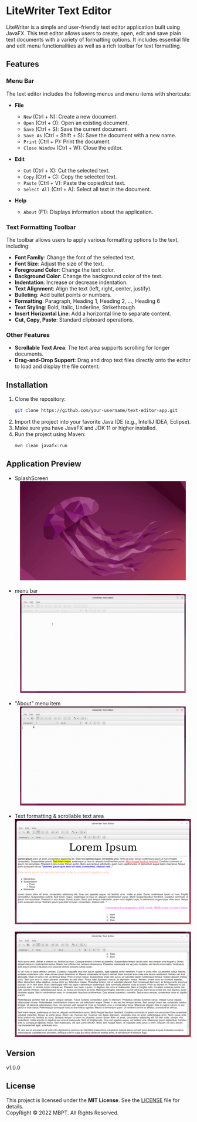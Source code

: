 # LiteWriter Text Editor

LiteWriter is a simple and user-friendly text editor application built using JavaFX. This text editor allows users to create, open, edit and save plain text documents with a variety of formatting options. It includes essential file and edit menu functionalities as well as a rich toolbar for text formatting.

## Features

### Menu Bar
The text editor includes the following menus and menu items with shortcuts:
- **File**
  - `New` (Ctrl + N): Create a new document.
  - `Open` (Ctrl + O): Open an existing document.
  - `Save` (Ctrl + S): Save the current document.
  - `Save As` (Ctrl + Shift + S): Save the document with a new name.
  - `Print` (Ctrl + P): Print the document.
  - `Close Window` (Ctrl + W): Close the editor.

- **Edit**
  - `Cut` (Ctrl + X): Cut the selected text.
  - `Copy` (Ctrl + C): Copy the selected text.
  - `Paste` (Ctrl + V): Paste the copied/cut text.
  - `Select All` (Ctrl + A): Select all text in the document.

- **Help**
  - `About` (F1): Displays information about the application.

### Text Formatting Toolbar
The toolbar allows users to apply various formatting options to the text, including:
- **Font Family**: Change the font of the selected text.
- **Font Size**: Adjust the size of the text.
- **Foreground Color**: Change the text color.
- **Background Color**: Change the background color of the text.
- **Indentation**: Increase or decrease indentation.
- **Text Alignment**: Align the text (left, right, center, justify).
- **Bulleting**: Add bullet points or numbers.
- **Formatting**: Paragraph, Heading 1, Heading 2, ..., Heading 6
- **Text Styling**: Bold, Italic, Underline, Strikethrough
- **Insert Horizontal Line**: Add a horizontal line to separate content.
- **Cut, Copy, Paste**: Standard clipboard operations.

### Other Features
- **Scrollable Text Area**: The text area supports scrolling for longer documents.
- **Drag-and-Drop Support**: Drag and drop text files directly onto the editor to load and display the file content.
## Installation
1. Clone the repository:
    ```bash
    git clone https://github.com/your-username/text-editor-app.git
    ```
2. Import the project into your favorite Java IDE (e.g., IntelliJ IDEA, Eclipse).
3. Make sure you have JavaFX and JDK 11 or higher installed.
4. Run the project using Maven:
    ```bash
    mvn clean javafx:run
    ```

## Application Preview
- SplashScreen
![](asset/splashscreen.gif)
<br><br>
- menu bar
![](asset/menubar.gif)
<br><br>
- "About" menu item
![](asset/about-window.gif)
<br><br>
- Text formatting & scrollable text area
![](asset/text-formatting.png)<br><br>
![](asset/scrollable-text-area.png)

  
## Version
v1.0.0

## License
This project is licensed under the **MIT License**. See the [LICENSE](LICENSE) file for details.<br>
CopyRight &copy; 2022 MBPT. All Rights Reserved.
